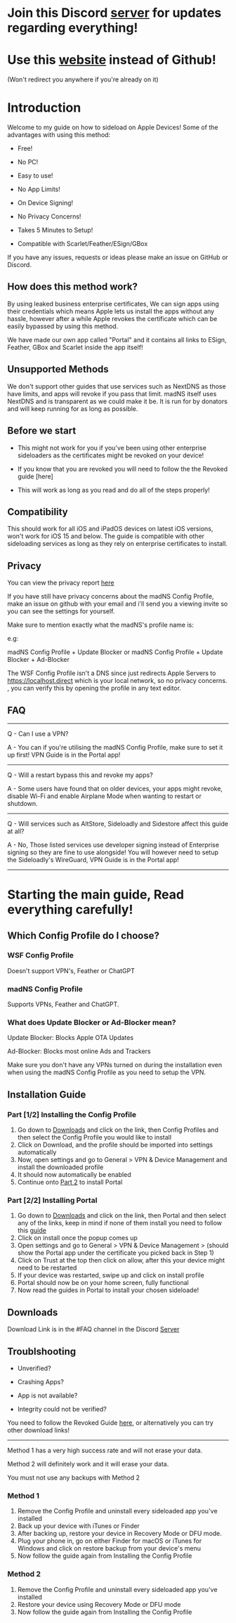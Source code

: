 # Join this Discord [server](https://discord.gg/kwvwkCBhxT) for updates regarding everything!

# Use this [website](https://whysoooofurious.github.io/Ultimate-Sideloading-Guide/) instead of Github!
(Won't redirect you anywhere if you're already on it)

# Introduction
Welcome to my guide on how to sideload on Apple Devices!
Some of the advantages with using this method:

- Free!

- No PC!

- Easy to use!

- No App Limits!

- On Device Signing!

- No Privacy Concerns!

- Takes 5 Minutes to Setup!

- Compatible with Scarlet/Feather/ESign/GBox

If you have any issues, requests or ideas please make an issue on GitHub or Discord.

## How does this method work?
By using leaked business enterprise certificates, We can sign apps using their credentials which means Apple lets us install the apps without any hassle, however after a while Apple revokes the certificate which can be easily bypassed by using this method.

We have made our own app called "Portal" and it contains all links to ESign, Feather, GBox and Scarlet inside the app itself!

## Unsupported Methods
We don't support other guides that use services such as NextDNS as those have limits, and apps will revoke if you pass that limit. 
madNS itself uses NextDNS and is transparent as we could make it be. It is run for by donators and will keep running for as long as possible.

## Before we start

- This might not work for you if you've been using other enterprise sideloaders as the certificates might be revoked on your device!

- If you know that you are revoked you will need to follow the the Revoked guide [here]

- This will work as long as you read and do all of the steps properly!

## Compatibility
This should work for all iOS and iPadOS devices on latest iOS versions, won't work for iOS 15 and below. The guide is compatible with other sideloading services as long as they rely on enterprise certificates to install.

## Privacy
You can view the privacy report [here](https://nch.pl/s/rKBAY59pNcX5bpJ/download?path=%2F&files=maDNS%20Config%20Profile%20Privacy%20Report.pdf&downloadStartSecret=5en4k2r6yuv)

If you have still have privacy concerns about the madNS Config Profile, make an issue on github with your email and i'll send you a viewing invite so you can see the settings for yourself.



Make sure to mention exactly what the madNS's profile name is:

e.g:

madNS Config Profile + Update Blocker
or
madNS Config Profile + Update Blocker + Ad-Blocker

The WSF Config Profile isn't a DNS since just redirects Apple Servers to https://localhost.direct which is your local network, so no privacy concerns.
, you can verify this by opening the profile in any text editor.

## FAQ
---

Q - Can I use a VPN?

A - You can if you're utilising the madNS Config Profile, make sure to set it up first! VPN Guide is in the Portal app!

---

Q - Will a restart bypass this and revoke my apps?

A - Some users have found that on older devices, your apps might revoke, disable Wi-Fi and enable Airplane Mode when wanting to restart or shutdown.

---

Q - Will services such as AltStore, Sideloadly and Sidestore affect this guide at all?

A - No, Those listed services use developer signing instead of Enterprise signing so they are fine to use alongside! You will however need to setup the Sideloadly's WireGuard, VPN Guide is in the Portal app!

---

# Starting the main guide, Read everything carefully!

## Which Config Profile do I choose?

### WSF Config Profile
Doesn't support VPN's, Feather or ChatGPT

### madNS Config Profile
Supports VPNs, Feather and ChatGPT.

### What does Update Blocker or Ad-Blocker mean?
Update Blocker: Blocks Apple OTA Updates

Ad-Blocker: Blocks most online Ads and Trackers

Make sure you don't have any VPNs turned on during the installation even when using the madNS Config Profile as you need to setup the VPN.

## Installation Guide

### Part [1/2] Installing the Config Profile
1. Go down to [Downloads](#downloads) and click on the link, then Config Profiles and then select the Config Profile you would like to install
2. Click on Download, and the profile should be imported into settings automatically
3. Now, open settings and go to General > VPN & Device Management and install the downloaded profile
4. It should now automatically be enabled
5. Continue onto [Part 2](#part-22-installing-portal) to install Portal

### Part [2/2] Installing Portal
1. Go down to [Downloads](#downloads) and click on the link, then Portal and then select any of the links, keep in mind if none of them install you need to follow this [guide](#revoked)
3. Click on install once the popup comes up
4. Open settings and go to General > VPN & Device Management > (should show the Portal app under the certificate you picked back in Step 1)
5. Click on Trust at the top then click on allow, after this your device might need to be restarted
6. If your device was restarted, swipe up and click on install profile
7. Portal should now be on your home screen, fully functional
8. Now read the guides in Portal to install your chosen sideloade!

## Downloads

Download Link is in the #FAQ channel in the Discord [Server](https://discord.gg/kwvwkCBhxT)

## Troublshooting

- Unverified?

- Crashing Apps? 

- App is not available? 

- Integrity could not be verified? 

You need to follow the Revoked Guide [here](#revoked), or alternatively you can try other download links!

---


Method 1 has a very high success rate and will not erase your data.

Method 2 will definitely work and it will erase your data.

You must not use any backups with Method 2

### Method 1
1. Remove the Config Profile and uninstall every sideloaded app you've installed
2. Back up your device with iTunes or Finder
3. After backing up, restore your device in Recovery Mode or DFU mode.
5. Plug your phone in, go on either Finder for macOS or iTunes for Windows and click on restore backup from your device's menu
6. Now follow the guide again from Installing the Config Profile

### Method 2
1. Remove the Config Profile and uninstall every sideloaded app you've installed
2. Restore your device using Recovery Mode or DFU mode
6. Now follow the guide again from Installing the Config Profile


